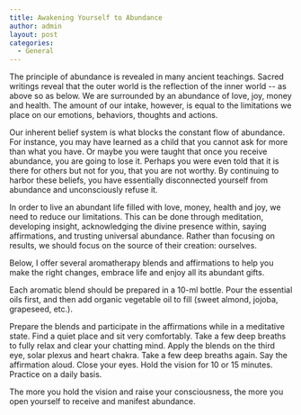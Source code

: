 ```yaml
---
title: Awakening Yourself to Abundance
author: admin
layout: post
categories:
  - General
---
```

The principle of abundance is revealed in many ancient teachings. Sacred writings reveal that the outer world is the reflection of the inner world -- as above so as below. We are surrounded by an abundance of love, joy, money and health. The amount of our intake, however, is equal to the limitations we place on our emotions, behaviors, thoughts and actions.

Our inherent belief system is what blocks the constant flow of abundance. For instance, you may have learned as a child that you cannot ask for more than what you have. Or maybe you were taught that once you receive abundance, you are going to lose it. Perhaps you were even told that it is there for others but not for you, that you are not worthy. By continuing to harbor these beliefs, you have essentially disconnected yourself from abundance and unconsciously refuse it.

In order to live an abundant life filled with love, money, health and joy, we need to reduce our limitations. This can be done through meditation, developing insight, acknowledging the divine presence within, saying affirmations, and trusting universal abundance. Rather than focusing on results, we should focus on the source of their creation: ourselves.

Below, I offer several aromatherapy blends and affirmations to help you make the right changes, embrace life and enjoy all its abundant gifts.

Each aromatic blend should be prepared in a 10-ml bottle. Pour the essential oils first, and then add organic vegetable oil to fill (sweet almond, jojoba, grapeseed, etc.).

Prepare the blends and participate in the affirmations while in a meditative state. Find a quiet place and sit very comfortably. Take a few deep breaths to fully relax and clear your chatting mind. Apply the blends on the third eye, solar plexus and heart chakra. Take a few deep breaths again. Say the affirmation aloud. Close your eyes. Hold the vision for 10 or 15 minutes. Practice on a daily basis.

The more you hold the vision and raise your consciousness, the more you open yourself to receive and manifest abundance.
